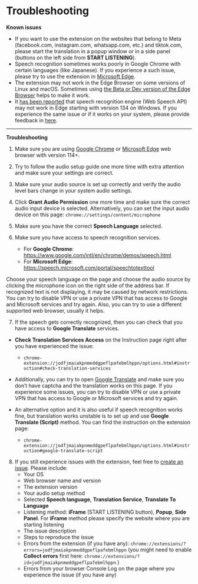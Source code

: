 # Troubleshooting

**Known issues**

- If you want to use the extension on the websites that belong to Meta (facebook.com, instagram.com, whatsapp.com, etc.) and tiktok.com, please start the translation in a popup window or in a side panel (buttons on the left side from **START LISTENING**).
- Speech recognition sometimes works poorly in Google Chrome with certain languages (like Japanese). If you experience a such issue, please try to use the extension in [Microsoft Edge](https://www.microsoft.com/edge).
- The extension may not work in the Edge Browser on some versions of Linux and macOS. Sometimes using [the Beta or Dev version of the Edge Browser](https://www.microsoft.com/en-us/edge/download/insider?form=MA13FJ) helps to make it work.
- It [has been reported](https://github.com/speech-translator-ext/speech-translator-readme/issues/50) that speech recognition engine (Web Speech API) may not work in Edge starting with version 134 on Windows. If you experience the same issue or if it works on your system, please provide feedback in [here](https://github.com/speech-translator-ext/speech-translator-readme/issues/50).
---

**Troubleshooting**

1. Make sure you are using [Google Chrome](https://www.google.com/chrome/) or [Microsoft Edge](https://www.microsoft.com/edge) web browser with version 114+.
2. Try to follow the audio setup guide one more time with extra attention and make sure your settings are correct.
3. Make sure your audio source is set up correctly and verify the audio level bars change in your system audio settings.
4. Click **Grant Audio Permission** one more time and make sure the correct audio input device is selected. Alternatively, you can set the input audio device on this page: `chrome://settings/content/microphone`
5. Make sure you have the correct **Speech Language** selected.
6. Make sure you have access to speech recognition services.
   
   - For **Google Chrome**: https://www.google.com/intl/en/chrome/demos/speech.html
   - For **Microsoft Edge**: https://speech.microsoft.com/portal/speechtotexttool

Choose your speech language on the page and choose the audio source by clicking the microphone icon on the right side of the address bar. If recognized text is not displaying, it may be caused by network restrictions. You can try to disable VPN or use a private VPN that has access to Google and Microsoft services and try again. Also, you can try to use a different supported web browser, usually it helps.

7. If the speech gets correctly recognized, then you can check that you have access to **Google Translate** services.
  - **Check Translation Services Access** on the Instruction page right after you have experienced the issue:
  
    - `chrome-extension://jodfjmaiakpnmeddgpeflpafebmlhppn/options.html#instruction#check-translation-services`

  - Additionally, you can try to open [Google Translate](https://translate.google.com/) and make sure you don’t have captcha and the translation works on this page. If you experience some issues, you can try to disable VPN or use a private VPN that has access to Google or Microsoft services and try again.
  - An alternative option and it is also useful if speech recognition works fine, but translation works unstable is to set up and use **Google Translate (Script)** method. You can find the instruction on the extension page:

    - `chrome-extension://jodfjmaiakpnmeddgpeflpafebmlhppn/options.html#instruction#google-translate-script`
 
8. If you still experience issues with the extension, feel free to [create an issue](https://github.com/speech-translator-ext/speech-translator-readme/issues). Please include:
   - Your OS
   - Web browser name and version
   - The extension version
   - Your audio setup method
   - Selected **Speech language**, **Translation Service**, **Translate To Language**
   - Listening method: **iFrame** (START LISTENING button), **Popup**, **Side Panel**. For **iFrame** method please specify the website where you are starting listening
   - The issue description
   - Steps to reproduce the issue
   - Errors from the extension (if you have any): `chrome://extensions/?errors=jodfjmaiakpnmeddgpeflpafebmlhppn` (you might need to enable **Collect errors** first here: `chrome://extensions/?id=jodfjmaiakpnmeddgpeflpafebmlhppn` )
   - Errors from your browser Console Log on the page where you experience the issue (if you have any)
